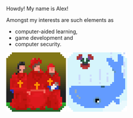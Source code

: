 
Howdy! My name is Alex!

Amongst my interests are such elements as 

 - computer-aided learning,
 - game development and
 - computer security.

![My oh my!](./data/spanish-inq_v00.gif) ![FourtyTwo](./data/whale+petunia_v00.gif)
